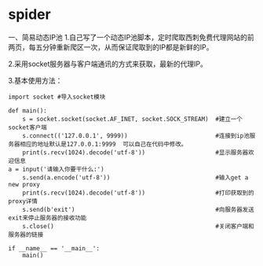 # spider

一、简易动态IP池
1.自己写了一个动态IP池脚本，定时爬取西刺免费代理网站的前两页，每五分钟重新爬区一次，从而保证爬取到的IP都是新鲜的IP。

2.采用socket服务器与客户端通讯的方式来获取，最新的代理IP。

3.基本使用方法：

    import socket #导入socket模块

    def main():
        s = socket.socket(socket.AF_INET, socket.SOCK_STREAM)  #建立一个socket客户端
        s.connect(('127.0.0.1', 9999))                         #连接到ip池服务器相应的地址默认是127.0.0.1:9999  可以自己在代码中修改。
        print(s.recv(1024).decode('utf-8'))                    #显示服务器欢迎信息
	a = input('请输入你要干什么:')
        s.send(a.encode('utf-8'))                              #输入get a new proxy
        print(s.recv(1024).decode('utf-8'))                    #打印获取到的proxy详情
        s.send(b'exit')                                        #向服务器发送exit来停止服务器的接收功能
        s.close()                                              #关闭客户端和服务器的链接
    
    if __name__ == '__main__':
        main() 
